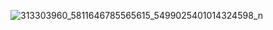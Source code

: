 ![313303960_5811646785565615_5499025401014324598_n](https://user-images.githubusercontent.com/81432796/198424760-3478b1f8-506d-470e-8cc0-a59f33945ef8.gif)
